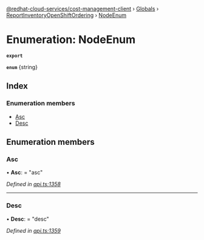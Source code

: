 [@redhat-cloud-services/cost-management-client](../README.md) › [Globals](../globals.md) › [ReportInventoryOpenShiftOrdering](../modules/reportinventoryopenshiftordering.md) › [NodeEnum](reportinventoryopenshiftordering.nodeenum.md)

# Enumeration: NodeEnum

**`export`** 

**`enum`** {string}

## Index

### Enumeration members

* [Asc](reportinventoryopenshiftordering.nodeenum.md#asc)
* [Desc](reportinventoryopenshiftordering.nodeenum.md#desc)

## Enumeration members

###  Asc

• **Asc**: = "asc"

*Defined in [api.ts:1358](https://github.com/RedHatInsights/javascript-clients/blob/master/packages/cost-management/api.ts#L1358)*

___

###  Desc

• **Desc**: = "desc"

*Defined in [api.ts:1359](https://github.com/RedHatInsights/javascript-clients/blob/master/packages/cost-management/api.ts#L1359)*
